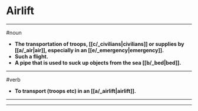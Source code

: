 # Airlift
---
#noun
- **The transportation of troops, [[c/_civilians|civilians]] or supplies by [[a/_air|air]], especially in an [[e/_emergency|emergency]].**
- **Such a flight.**
- **A pipe that is used to suck up objects from the sea [[b/_bed|bed]].**
---
#verb
- **To transport (troops etc) in an [[a/_airlift|airlift]].**
---
---
